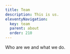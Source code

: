 ```yaml
---
title: Team
description: This is us.
eleventyNavigation:
  key: team
  parent: about
  order: 210
---
```


Who are we and what we do.

